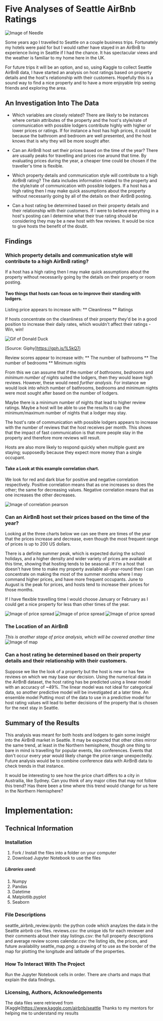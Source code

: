 # Five Analyses of Seattle AirBnb Ratings

![Image of Needle](space_needle.png)

Some years ago I travelled to Seattle on a couple business trips. Fortunately my hotels were paid for but I would rather have stayed in an AirBnB to experience living in Seattle if I had the chance. It has spectacular views and the weather is familiar to my home here in the UK.

For future trips it will be an option, and so, using Kaggle to collect Seattle AirBnB data, I have started an analysis on host ratings based on property details and the host's relationship with their customers. Hopefully this is a sound way to find a nice property and to have a more enjoyable trip seeing friends and exploring the area.



## An Investigation Into The Data

* Which variables are closely related?
There are likely to be instances where certain attributes of the property and the host's style/rate of communication with possible lodgers contribute highly with higher or lower prices or ratings.
If for instance a host has high prices, it could be because the bathroom and bedroom are well presented, and the host knows that is why they will be more sought after.


* Can an AirBnB host set their prices based on the time of the year?
There are usually peaks for travelling and prices rise around that time. By evaluating prices during the year, a cheaper time could be chosen if the traveller's time is flexible.


* Which property details and communication style will contribute to a high AirBnB rating?
The data includes information related to the property and the style/rate of communication with possible lodgers.
If a host has a high rating then I may make quick assumptions about the property without necessarily going by all of the details on their AirBnB posting.


* Can a host rating be determined based on their property details and their relationship with their customers.
If I were to believe everything in a host's posting can I determine what their true rating should be considering they may be a new host with few reviews. It would be nice to give hosts the benefit of the doubt.



## Findings

### Which property details and communication style will contribute to a high AirBnB rating?
If a host has a high rating then I may make quick assumptions about the property without necessarily going by the details on their property or room posting.

#### Two things that hosts can focus on to improve their standing with lodgers.

Listing price appears to increase with:
** Cleanliness
** Ratings

If hosts concentrate on the cleanliness of their property they'd be in a good position to increase their daily rates, which wouldn't affect their ratings - Win, win!

![Gif of Donald Duck](donald_money.gif)

[Source: Giphy]https://gph.is/1L5kQ7j

Review scores appear to increase with:
** The number of bathrooms
** The number of bedrooms
** Minimum nights

From this we can assume that if the number of _bathrooms_, _bedrooms_ and _minimum number of nights_ suited the lodgers, then they would leave high reviews. However, these would need *further analysis*. For instance we would look into which number of bathrooms, bedrooms and minimum nights were most sought after based on the number of lodgers.

Maybe there is a minimum number of nights that lead to higher review ratings.
Maybe a host will be able to use the results to cap the minimum/maximum number of nights that a lodger may stay.

The host's rate of communication with possible lodgers appears to increase with the number of reviews that the host receives per month. This shows that the impact of fast communication is that more people stay in the property and therefore more reviews will result.

Hosts are also more likely to respond quickly when multiple guest are staying; supposedly because they expect more money than a single occupant.


#### Take a Look at this example correlation chart.
We look for red and dark blue for positive and negative correlation respectively.
Positive correlation means that as one increases so does the other; the same for decreasing values.
Negative correlation means that as one increases the other decreases.

![Image of correlation pearson](correlation_pearson.png)


### Can an AirBnB host set their prices based on the time of the year?
Looking at the three charts below we can see there are times of the year that the prices increase and decrease, even though the most frequent range of prices is up to 200 US dollars.

There is a definite summer peak, which is expected during the school holidays, and a higher density and wider variety of prices are available at this time, showing that hosting tends to be seasonal. If I'm a host that doesn't have time to make my property available all-year-round then I can concentrate on making the most of the summer months where I may command higher prices, and have more frequent occupants. June to August is the peak for prices, and hosts tend to increase their prices for those months.

If I have flexible travelling time I would choose January or February as I could get a nice property for less than other times of the year.

![Image of price spread](price_spread.png)
![Image of price spread](price_spread2.png)
![Image of price spread](price_spread3.png)

### The Location of an AirBnB
*This is another stage of price analysis, which will be covered another time*
![Image of map](mapping_seattle.png)


### Can a host rating be determined based on their property details and their relationship with their customers.
Suppose we like the look of a property but the host is new or has few reviews on which we may base our decision.
Using the numerical data in the AirBnB dataset, the host rating has be predicted using a linear model with an accuracy of ~49%. The linear model was not ideal for categorical data, so another predictive model will be investigated at a later time. An ensemble model 
Putting most of the data to use in a predictive model for host rating values will lead to better decisions of the property that is chosen for the next stay in Seattle.


## Summary of the Results
This analysis was meant for both hosts and lodgers to gain some insight into the AirBnB market in Seattle. It may be expected that other cities mirror the same trend, at least in the Northern hemisphere, though one thing to bare in mind is travelling for popular events, like conferences. Events that don't occur every year would likely change the price range unexpectedly. Future analysis would be to combine conference data with AirBnB data to check trends in that instance. 

It would be interesting to see how the price chart differs to a city in Austrailia, like Sydney.
Can you think of any major cities that may not follow this trend?
Has there been a time where this trend would change for us here in the Northern Hemisphere? 


# Implementation:
## Technical Information

### Installation
1. Fork / Install the files into a folder on your computer
1. Download Jupyter Notebook to use the files


##### Libraries used:
1. Numpy
1. Pandas
1. Datetime
1. Matplotlib.pyplot
1. Seaborn


### File Descriptions
seattle_airbnb_review.ipynb: the python code which anaylzes the data in the Seattle airbnb csv files.
reviews.csv: the unique ids for each reviewer and their comments about their stay
listings.csv: the full property descriptions and average review scores
calendar.csv: the listing ids, the prices, and future availability
seattle_map.png: a drawing of  to use as the border of the map for plotting the longitude and latitude of the properties.


### How To Interact With The Project
Run the Jupyter Notebook cells in order. There are charts and maps that explain the data findings.


### Licensing, Authors, Acknowledgements

The data files were retrieved from [Kaggle]https://www.kaggle.com/airbnb/seattle
Thanks to my mentors for helping me to understand my results
